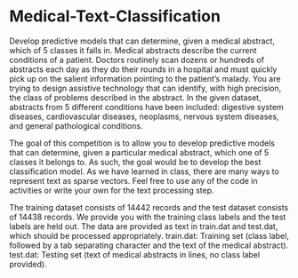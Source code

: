 # Medical-Text-Classification
Develop predictive models that can determine, given a medical abstract, which of 5 classes it falls in.
Medical abstracts describe the current conditions of a patient. 
Doctors routinely scan dozens or hundreds of abstracts each day as they do their rounds in a hospital and must quickly pick up on the salient information pointing to the patient’s malady.
You are trying to design assistive technology that can identify, with high precision, the class of problems described in the abstract.
In the given dataset, abstracts from 5 different conditions have been included: digestive system diseases, cardiovascular diseases, neoplasms, nervous system diseases, and general pathological conditions.


The goal of this competition is to allow you to develop predictive models that can determine, given a particular medical abstract, which one of 5 classes it belongs to.
As such, the goal would be to develop the best classification model.
As we have learned in class, there are many ways to represent text as sparse vectors. 
Feel free to use any of the code in activities or write your own for the text processing step.


The training dataset consists of 14442 records and the test dataset consists of 14438 records. 
We provide you with the training class labels and the test labels are held out. 
The data are provided as text in train.dat and test.dat, which should be processed appropriately.
train.dat: Training set (class label, followed by a tab separating character and the text of the medical abstract).
test.dat: Testing set (text of medical abstracts in lines, no class label provided).
